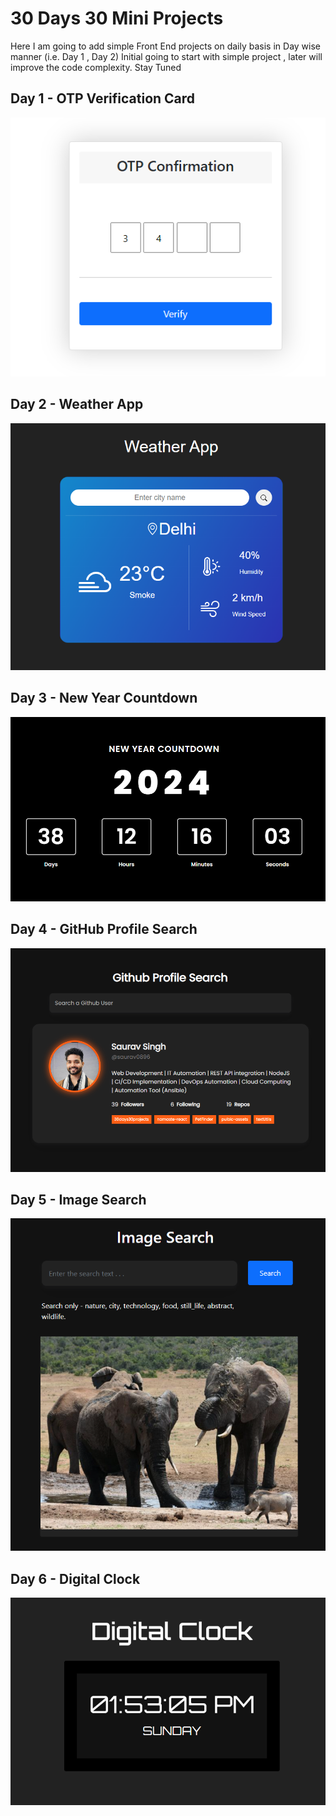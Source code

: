 # 30 Days 30 Mini Projects
Here I am going to add simple Front End projects on daily basis in Day wise manner (i.e. Day 1 , Day 2) 
Initial going to start with simple project , later will improve the code complexity. Stay Tuned


## Day 1 - OTP Verification Card
![image](ProjectsImages/OTP_Verification_Card.png)

## Day 2 - Weather App
![image](ProjectsImages/Weather_App.png)

## Day 3 - New Year Countdown
![image](ProjectsImages/New_Year_Countdown.png)

## Day 4 - GitHub Profile Search
![image](ProjectsImages/GitHub_Profile_Search.png)

## Day 5 - Image Search
![image](ProjectsImages/Image_Search.png)

## Day 6 - Digital Clock
![image](ProjectsImages/Digital_Clock.png)
